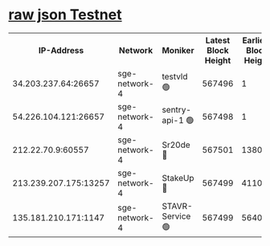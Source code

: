 
[raw json Testnet](https://rpc-check.sget.stavr.tech/sget/rpc-sget-result.json)
=


<table><tr><th>IP-Address</th><th>Network</th><th>Moniker</th><th>Latest Block Height</th><th>Earliest Block Height</th><th>Catching Up</th><th>Tx Index</th><th>Voting Power</th><th>Scan Time</th></tr><tr><td>34.203.237.64:26657</td><td>sge-network-4</td><td>testvld 🟢</td><td>567496</td><td>1</td><td>False</td><td>on</td><td>0</td><td>2023-12-09T16:04:45.108374761UTC</td></tr><tr><td>54.226.104.121:26657</td><td>sge-network-4</td><td>sentry-api-1 🟢</td><td>567498</td><td>1</td><td>False</td><td>on</td><td>0</td><td>2023-12-09T16:04:55.968808505UTC</td></tr><tr><td>212.22.70.9:60557</td><td>sge-network-4</td><td>Sr20de 🔴</td><td>567501</td><td>138001</td><td>False</td><td>on</td><td>99</td><td>2023-12-09T16:05:13.459408190UTC</td></tr><tr><td>213.239.207.175:13257</td><td>sge-network-4</td><td>StakeUp 🔴</td><td>567499</td><td>411001</td><td>False</td><td>off</td><td>100</td><td>2023-12-09T16:05:04.468407594UTC</td></tr><tr><td>135.181.210.171:1147</td><td>sge-network-4</td><td>STAVR-Service 🟢</td><td>567499</td><td>564001</td><td>False</td><td>on</td><td>0</td><td>2023-12-09T16:05:04.799125445UTC</td></tr></table>
